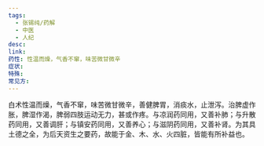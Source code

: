```yaml
---
tags:
  - 张锡纯/药解
  - 中医
  - 人纪
desc: 
link: 
药性: 性温而燥，气香不窜，味苦微甘微辛
症状: 
特殊: 
常见方:
---
```

白术性温而燥，气香不窜，味苦微甘微辛，善健脾胃，消痰水，止泄泻。治脾虚作胀，脾湿作渴，脾弱四肢运动无力，甚或作疼。与凉润药同用，又善补肺；与升散药同用，又善调肝；与镇安药同用，又善养心；与滋阴药同用，又善补肾。为其具土德之全，为后天资生之要药，故能于金、木、水、火四脏，皆能有所补益也。